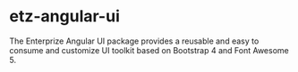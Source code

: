 # etz-angular-ui
The Enterprize Angular UI package provides a reusable and easy to consume and customize UI toolkit based on Bootstrap 4 and Font Awesome 5.
